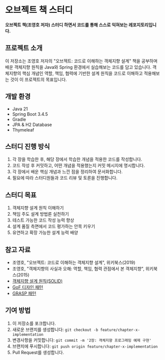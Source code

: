 # 오브젝트 책 스터디

**오브젝트 책(조영호 저자) 스터디 하면서 코드를 통해 스스로 익혀보는 레포지토리입니다.**

## 프로젝트 소개

이 저장소는 조영호 저자의 "오브젝트: 코드로 이해하는 객체지향 설계" 책을 공부하며 배운 객체지향 원칙을 Java와 Spring 환경에서 실습해보는 코드를 담고 있습니다. 객체지향의 핵심 개념인 역할, 책임, 협력에 기반한 설계 원칙을 코드로 이해하고 적용해보는 것이 이 프로젝트의 목표입니다.

## 개발 환경

- Java 21
- Spring Boot 3.4.5
- Gradle
- JPA & H2 Database
- Thymeleaf

## 스터디 진행 방식

1. 각 장을 학습한 후, 해당 장에서 학습한 개념을 적용한 코드를 작성합니다.
2. 코드 작성 후 커밋하고, 어떤 개념을 적용했는지 커밋 메시지에 명시합니다.
3. 각 장에서 배운 핵심 개념과 느낀 점을 정리하여 문서화합니다.
4. 필요에 따라 스터디원들과 코드 리뷰 및 토론을 진행합니다.

## 스터디 목표

1. 객체지향 설계 원칙 이해하기
2. 책임 주도 설계 방법론 실천하기
3. 테스트 가능한 코드 작성 능력 향상
4. 설계 품질 측면에서 코드 평가하는 안목 키우기
5. 유연하고 확장 가능한 설계 능력 배양

## 참고 자료

- 조영호, "오브젝트: 코드로 이해하는 객체지향 설계", 위키북스(2019)
- 조영호, "객체지향의 사실과 오해: 역할, 책임, 협력 관점에서 본 객체지향", 위키북스(2015)
- [객체지향 설계 원칙(SOLID)](https://en.wikipedia.org/wiki/SOLID)
- [GoF 디자인 패턴](https://en.wikipedia.org/wiki/Design_Patterns)
- [GRASP 패턴](https://en.wikipedia.org/wiki/GRASP_(object-oriented_design))

## 기여 방법

1. 이 저장소를 포크합니다.
2. 새로운 브랜치를 생성합니다: `git checkout -b feature/chapter-x-implementation`
3. 변경사항을 커밋합니다: `git commit -m '2장: 객체지향 프로그래밍 예제 구현'`
4. 브랜치에 푸시합니다: `git push origin feature/chapter-x-implementation`
5. Pull Request를 생성합니다.
